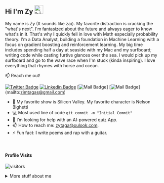 ## Hi I'm Zy <img src="https://user-images.githubusercontent.com/1303154/88677602-1635ba80-d120-11ea-84d8-d263ba5fc3c0.gif" width="28px" alt="hi">

My name is Zy (It sounds like zaɪ). My favorite distraction is cracking the "what's next". I'm fantasized about the future and always eager to know what's in it. That's why I quickly fell in love with Math especially probability theory. I'm a Data Analyst, building a foundation in Machine Learning with a focus on gradient boosting and reinforcement learning. My big time includes spending half a day at seaside with my Mac and my surfboard; writing code while casting furtive glances over the sea. I would pick up my surfboard and go to the wave race when I'm stuck (kinda inspiring). I love everything that rhymes with horse and ocean. 

:mailbox: Reach me out!

[![Twitter Badge](https://img.shields.io/badge/-zy_taga-1ca0f1?style=flat&labelColor=1ca0f1&logo=twitter&logoColor=white&link=https://twitter.com/zytaga)](https://twitter.com/zytaga) [![Linkedin Badge](https://img.shields.io/badge/-zy_taga-0e76a8?style=flat&labelColor=0e76a8&logo=linkedin&logoColor=white)](https://www.linkedin.com/in/zytaga/) [![Mail Badge](https://img.shields.io/badge/-zy_taga-e84393?style=flat&labelColor=e84393&logo=instagram&logoColor=white)]
[![Mail Badge](https://img.shields.io/badge/-zy_taga-c0392b?style=flat&labelColor=c0392b&logo=gmail&logoColor=white)]
(mailto:zimtagas@gmail.com)

<!-- TODO: Add last video link -->

- 🔭 My favorite show is Silicon Valley. My favorite character is Nelson Bighetti
- :computer: Most used line of code `git commit -m "Initial Commit"`
- 🤔 I’m looking for help with an AI-powered quiz App.
- 📫 How to reach me: zytaga@oulook.com.
- ⚡ Fun fact: I write poems and rap with a guitar.

<br />

#### Profile Visits 

![visitors](https://visitor-badge.glitch.me/badge?page_id=zytaga.zytaga)

<details>
<summary>
  More stuff about me
</summary>

<br >

I’m currently zeroing in on my master's of Data Science at Skoltech. I love sharing knowledge, working with people from different background. I'm fixing to start a youtube channel to post short videos about my day-to-day at Skoltech.

#### Github Stats

![Ipenywis's github stats](https://github-readme-stats.vercel.app/api?username=zytaga&count_private=true&theme=tokyonight&hide=contribs,prs)
